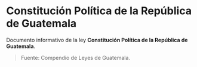 # Constitución Política de la República de Guatemala

Documento informativo de la ley **Constitución Política de la República de Guatemala**.

> Fuente: Compendio de Leyes de Guatemala.